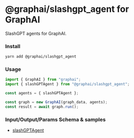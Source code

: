 
# @graphai/slashgpt_agent for GraphAI

SlashGPT agents for GraphAI.

### Install

```sh
yarn add @graphai/slashgpt_agent
```


### Usage

```typescript
import { GraphAI } from "graphai";
import { slashGPTAgent } from "@graphai/slashgpt_agent";

const agents = { slashGPTAgent };

const graph = new GraphAI(graph_data, agents);
const result = await graph.run();
```

### Input/Output/Params Schema & samples
 - [slashGPTAgent](https://github.com/receptron/graphai/blob/main/docs/agentDocs/llm/slashGPTAgent.md)









